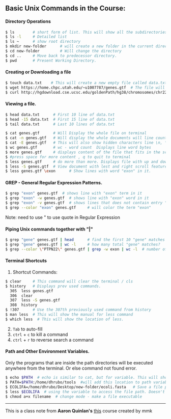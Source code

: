 ﻿
## Basic Unix Commands in the Course:

####   Directory Operations
```bash
$ ls 		# short form of list. This will show all the subdirectories in a directory.
$ ls -l		# Detailed list
$ ls ~ 		# show root directory
$ mkdir new-folder		# will create a new folder in the current directory
$ cd new-folder			# Will change the directory  
$ cd .. 	# Move back to predecessor directory. 
$ pwd		# Present Working Directory.	 
```
#### Creating or Downloading a file
```bash
$ touch data.txt	# This will create a new empty file called data.txt 
$ wget https://home.chpc.utah.edu/~u1007787/genes.gtf  # The file will be downloaded from the link and added to the pwd
$ curl http://hgdownload.cse.ucsc.edu/goldenPath/hg38/chromosomes/chr22.fa.gz  # collect url works the same as wget, but supports more protocol.
```

####  Viewing a file. 

```bash
$ head data.txt		 # First 10 line of data.txt
$ head -15 data.txt  # First 15 line of data.txt
$ tail data.txt 	 # Last 10 lines of data.txt  

$ cat genes.gtf 	 # Will Display the whole file on terminal
$ cat -n genes.gtf 	 # Will display the whole documents will line count.
$ cat -E genes.gtf 	 # This will also show hidden characters line \n, \t
$ wc genes.gtf  	 # wc - word count 	Displays line word bytes
$ more genes.gtf 	 # displays content of the file that fits in the screen.
$ #press space for more content , q to quit to terminal
$ less genes.gtf     # do more than more. Displays file with up and down arrow feature.
$ less -S genes.gtf  # View document with lest and right scroll feature.
$ less genes.gtf \exon 		# Show lines with word "exon" in it. 
```
#### GREP - General Regular Expression Patterns. 

```bash
$ grep "exon" genes.gtf  # shows line with "exon" term in it
$ grep "exon" -w genes.gtf  # shows line with "exon" word in it
$ grep "exon" -v genes.gtf 	# shows lines that does not contain entry "exon"
$ grep --color "exon" genes.gtf 	# will color the term "exon"
```
Note: need to use \" to use quote in Regular Expression

#### Piping Unix commands together with "|"
```bash
$ grep "gene" genes.gtf | head 		# find the first 10 "gene" matches
$ grep "gene" genes.gtf | wc -l 	# how many total "gene" matches?
$ grep --color \"PTPN22\" genes.gtf | grep -w exon | wc -l  # number of exon records for PTPN22
```

#### Terminal Shortcuts 
1. Shortcut Commands:
```bash
$ clear 	# This command will clear the terminal / cls 
$ history   # Displays prev used commands.
  305  less genes.gtf
  306  clear
  307  less -S genes.gtf
  308  history
$ !307 		# Use the 307th previously used command from history
$ man less  # This will show the manual for less command
$ which less  # This will show the location of less.
```
2. `Tab` to auto-fill
3. `ctrl` + `c` to kill a command
4. `ctrl` + `r` to reverse search a command

#### Path and Other Environment Variables.

Only the programs that are inside the path directories will be executed anywhere from the terminal. Or else command not found error. 

```bash
$ echo $PATH  # echo is similar to cat, but for variable. This will show the value of PATH 
$ PATH=$PATH:/home/dhrubo/tools  #will add this location to path variable 
$ ECOLIFA=/home/dhrubo/Desktop/new-folder/ecoli.fasta   # Save a file path as environment variable
$ less $ECOLIFA  # using the variable to access the file path. Doesn't work if the terminal session is closed.
$ chmod a+x filename  # change mode - make a file executable
```

---
This is a class note from **Aaron Quinlan's** [this](https://github.com/quinlan-lab/applied-computational-genomics) course created by mmk 

